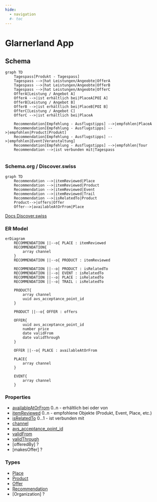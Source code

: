 ```yaml
---
hide:
  - navigation
  #- toc
---
```


# Glarnerland App


## Schema

``` mermaid
graph TD
    Tagespass[Produkt - Tagespass]
    Tagespass -->|hat Leistungen/Angeobte|OfferA
    Tagespass -->|hat Leistungen/Angeobte|OfferB
    Tagespass -->|hat Leistungen/Angeobte|OfferC
    OfferA[Leistung / Angebot A]
    OfferA -->|ist erhältlich bei|PlaceA[POI A]
    OfferB[Leistung / Angebot B]
    OfferB -->|ist erhältlich bei|PlaceB[POI B]
    OfferC[Leistung / Angebot C]
    OfferC -->|ist erhältlich bei|PlaceA

    Recommendation[Empfehlung - Ausflugstipps] -->|empfohlen|PlaceA
    Recommendation[Empfehlung - Ausflugstipps] -->|empfohlen|Product[Produkt]
    Recommendation[Empfehlung - Ausflugstipps] -->|empfohlen|Event[Veranstaltung]
    Recommendation[Empfehlung - Ausflugstipps] -->|empfohlen|Tour
    Recommendation -->|ist verbunden mit|Tagespass
    
```

### Schema.org / Discover.swiss
``` mermaid
graph TD
    Recommendation -->|itemReviewed|Place
    Recommendation -->|itemReviewed|Product
    Recommendation -->|itemReviewed|Event
    Recommendation -->|itemReviewed|Trail
    Recommendation -->|isRelatedTo|Product
    Product-->|offers|Offer
    Offer-->|availableAtOrFrom|Place
```

[Docs Discover.swiss ](https://docs.discover.swiss/dev/concepts/reviews-and-recommendations/)

### ER Model

``` mermaid
erDiagram
    RECOMMENDATION ||--o{ PLACE : itemReviewed
    RECOMMENDATION{
        array channel
    }
    RECOMMENDATION ||--o{ PRODUCT : itemReviewed
    
    RECOMMENDATION ||--o| PRODUCT : isRelatedTo
    RECOMMENDATION ||--o| EVENT : isRelatedTo
    RECOMMENDATION ||--o| PLACE : isRelatedTo
    RECOMMENDATION ||--o| TRAIL : isRelatedTo

    PRODUCT{
        array channel
        uuid avs_acceptance_point_id
    }

    PRODUCT ||--o{ OFFER : offers

    OFFER{
        uuid avs_acceptance_point_id
        number price
        date validFrom
        date validThrough
    }

    OFFER ||--o{ PLACE : availableAtOrFrom

    PLACE{
        array channel
    }

    EVENT{
        array channel
    }
```

### Properties

* [availableAtOrFrom] 0..n - erhältlich bei oder von
* [itemReviewed] 0..n - empfohlene Objekte (Produkt, Event, Place, etc.)
* [isRelatedTo] 0...1 - ist verbunden mit 
* [channel]
* [avs_acceptance_point_id]
* [validFrom]
* [validThrough]
* [offeredBy] ?
* [makesOffer] ?

[availableAtOrFrom]: ../../schema/availableAtOrFrom.md
[itemReviewed]: ../../schema/itemReviewed.md
[isRelatedTo]: ../../schema/isRelatedTo.md
[channel]: ../../schema/channel.md
[avs_acceptance_point_id]: ../../schema/avs_acceptance_point_id.md
[validFrom]: ../../schema/validFrom.md
[validThrough]: ../../schema/validThrough.md

### Types

* [Place]
* [Product]
* [Offer]
* [Recommendation]
* [Organization] ?

[Place]: ../../schema/Place.md
[Product]: ../../schema/Product.md
[Offer]: ../../schema/Offer.md
[Recommendation]: ../../schema/Recommendation.md
